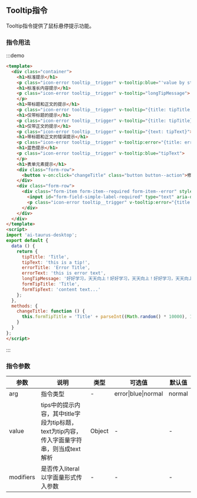 <script>
import Vue from 'vue';
import Taurus from 'ai-taurus-desktop';
Vue.use(Taurus);
export default {
  data () {
    return {
      tipTitle: 'Title',
      tipText: 'this is a tip!',
      errorTitle: 'Error Title',
      errorText: 'this is error text',
      longTipMessage: '好好学习，天天向上！好好学习，天天向上！好好学习，天天向上！好好学习，天天向上！好好学习，天天向上！好好学习，天天向上！好好学习，天天向上！好好学习，天天向上！好好学习，天天向上！好好学习，天天向上！好好学习，天天向上！好好学习，天天向上！好好学习，天天向上！好好学习，天天向上！好好学习，天天向上！',
      formTipTitle: 'Title',
      formTipText: 'content text...'
    };
  },
  methods: {
    changeTitle: function () {
      this.formTipTitle = 'Title' + parseInt((Math.random() * 10000), 10);
    }
  }
};
</script>

## Tooltip指令

Tooltip指令提供了鼠标悬停提示功能。

### 指令用法

:::demo

```html
<template>
  <div class="container">
    <h1>标准提示</h1>
    <p class="icon-error tooltip__trigger" v-tooltip:blue="'value by straight string'"></p>
    <h1>标准长内容提示</h1>
    <p class="icon-error tooltip__trigger" v-tooltip="longTipMessage">
    </p>
    <h1>带标题和正文的提示</h1>
    <p class="icon-error tooltip__trigger" v-tooltip="{title: tipTitle, text: tipText}"></p>
    <h1>仅带标题的提示</h1>
    <p class="icon-error tooltip__trigger" v-tooltip="{title: tipTitle}"></p>
    <h1>仅带正文的提示</h1>
    <p class="icon-error tooltip__trigger" v-tooltip="{text: tipText}"></p>
    <h1>带标题和正文的错误提示</h1>
    <p class="icon-error tooltip__trigger" v-tooltip:error="{title: errorTitle, text: errorText}"></p>
    <h1>蓝色提示</h1>
    <p class="icon-error tooltip__trigger" v-tooltip:blue="tipText">
    </p>
    <h1>表单元素提示</h1>
    <div class="form-row">
      <button v-on:click="changeTitle" class="button button--action">修改提示内容</button>
    </div>
    <div class="form-row">
      <div class="form-item form-item--required form-item--error" style="max-width: 750px">
        <input id="form-field-simple-label-required" type="text" aria-describedby="floor-tooltip">
        <p class="icon-error tooltip__trigger" v-tooltip:error="{title: formTipTitle, text: formTipText}"></p>
      </div>
    </div>
  </div>
</template>
<script>
import 'ai-taurus-desktop';
export default {
  data () {
    return {
      tipTitle: 'Title',
      tipText: 'this is a tip!',
      errorTitle: 'Error Title',
      errorText: 'this is error text',
      longTipMessage: '好好学习，天天向上！好好学习，天天向上！好好学习，天天向上！好好学习，天天向上！好好学习，天天向上！好好学习，天天向上！好好学习，天天向上！好好学习，天天向上！好好学习，天天向上！好好学习，天天向上！好好学习，天天向上！好好学习，天天向上！好好学习，天天向上！好好学习，天天向上！好好学习，天天向上！',
      formTipTitle: 'Title',
      formTipText: 'content text...'
    };
  },
  methods: {
    changeTitle: function () {
      this.formTipTitle = 'Title' + parseInt((Math.random() * 10000), 10);
    }
  }
};
</script>
```

:::
### 指令参数

| 参数 | 说明 | 类型 | 可选值 | 默认值 |
| --- | --- | --- | --- | --- |
| arg | 指令类型 | - | error\|blue\|normal | normal |
| value | tips中的提示内容，其中title字段为tip标题，text为tip内容，传入字面量字符串，则当成text解析 | Object | - | - |
| modifiers | 是否传入literal以字面量形式传入参数 | - | - | - |
